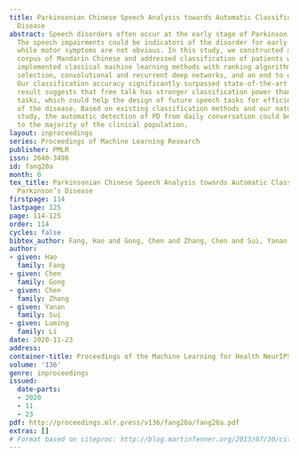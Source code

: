 ```yaml
---
title: Parkinsonian Chinese Speech Analysis towards Automatic Classification of Parkinson’s
  Disease
abstract: Speech disorders often occur at the early stage of Parkinson’s disease (PD).
  The speech impairments could be indicators of the disorder for early diagnosis,
  while motor symptoms are not obvious. In this study, we constructed a new speech
  corpus of Mandarin Chinese and addressed classification of patients with PD. We
  implemented classical machine learning methods with ranking algorithms for feature
  selection, convolutional and recurrent deep networks, and an end to end system.
  Our classification accuracy significantly surpassed state-of-the-art studies. The
  result suggests that free talk has stronger classification power than standard speech
  tasks, which could help the design of future speech tasks for efficient early diagnosis
  of the disease. Based on existing classification methods and our natural speech
  study, the automatic detection of PD from daily conversation could be accessible
  to the majority of the clinical population.
layout: inproceedings
series: Proceedings of Machine Learning Research
publisher: PMLR
issn: 2640-3498
id: fang20a
month: 0
tex_title: Parkinsonian Chinese Speech Analysis towards Automatic Classification of
  Parkinson’s Disease
firstpage: 114
lastpage: 125
page: 114-125
order: 114
cycles: false
bibtex_author: Fang, Hao and Gong, Chen and Zhang, Chen and Sui, Yanan and Li, Luming
author:
- given: Hao
  family: Fang
- given: Chen
  family: Gong
- given: Chen
  family: Zhang
- given: Yanan
  family: Sui
- given: Luming
  family: Li
date: 2020-11-23
address: 
container-title: Proceedings of the Machine Learning for Health NeurIPS Workshop
volume: '136'
genre: inproceedings
issued:
  date-parts:
  - 2020
  - 11
  - 23
pdf: http://proceedings.mlr.press/v136/fang20a/fang20a.pdf
extras: []
# Format based on citeproc: http://blog.martinfenner.org/2013/07/30/citeproc-yaml-for-bibliographies/
---
```

